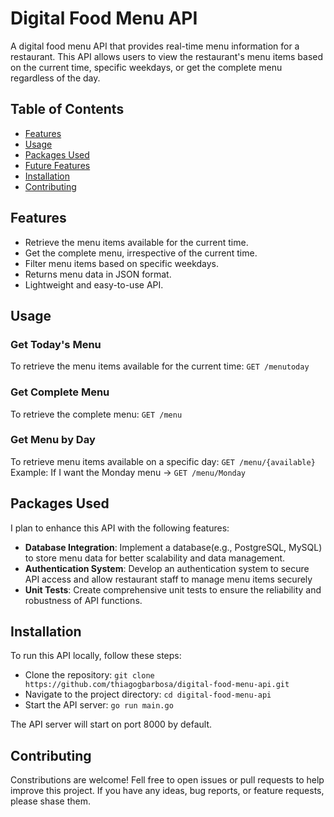 # Digital Food Menu API

A digital food menu API that provides real-time menu information for a restaurant. This API allows users to view the restaurant's menu items based on the current time, specific weekdays, or get the complete menu regardless of the day.

## Table of Contents

- [Features](#features)
- [Usage](#usage)
- [Packages Used](#packages-used)
- [Future Features](#future-features)
- [Installation](#installation)
- [Contributing](#contributing)
  
## Features

- Retrieve the menu items available for the current time.
- Get the complete menu, irrespective of the current time.
- Filter menu items based on specific weekdays.
- Returns menu data in JSON format.
- Lightweight and easy-to-use API.

## Usage

### Get Today's Menu

To retrieve the menu items available for the current time: `GET /menutoday`

### Get Complete Menu

To retrieve the complete menu: `GET /menu`

### Get Menu by Day

To retrieve menu items available on a specific day: `GET /menu/{available}`
Example: If I want the Monday menu -> `GET /menu/Monday`

## Packages Used

I plan to enhance this API with the following features:

- **Database Integration**: Implement a database(e.g., PostgreSQL, MySQL) to store menu data for better scalability and data management.
- **Authentication System**: Develop an authentication system to secure API access and allow restaurant staff to manage menu items securely
- **Unit Tests**: Create comprehensive unit tests to ensure the reliability and robustness of API functions.

## Installation

To run this API locally, follow these steps:

- Clone the repository: `git clone https://github.com/thiagogbarbosa/digital-food-menu-api.git`
- Navigate to the project directory: `cd digital-food-menu-api`
- Start the API server: `go run main.go`

The API server will start on port 8000 by default.

## Contributing

Constributions are welcome! Fell free to open issues or pull requests to help improve this project. If you have any ideas, bug reports, or feature requests, please shase them.


